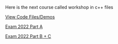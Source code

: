 Here is the next course called workshop in c++ files

[View Code Files/Demos](https://github.com/avipars/CS-Resources/tree/main/cpp_workshop)

[Exam 2022 Part A](https://avipars.github.com/CS-Resources/tree/main/cpp_workshop/Exam_2022)

[Exam 2022 Part B + C](https://github.com/avipars/CS-Resources/tree/main/cpp_workshop/Exam_2022/open)
